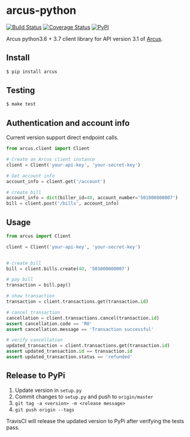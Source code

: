 # arcus-python
[![Build Status](https://travis-ci.com/cuenca-mx/arcus-python.svg?branch=master)](https://travis-ci.com/cuenca-mx/arcus-python)
[![Coverage Status](https://coveralls.io/repos/github/cuenca-mx/arcus-python/badge.svg?branch=master)](https://coveralls.io/github/cuenca-mx/arcus-python?branch=master)
[![PyPI](https://img.shields.io/pypi/v/arcus.svg)](https://pypi.org/project/arcus/)


Arcus python3.6 + 3.7 client library for API version 3.1 of [Arcus](https://www.arcusfi.com/).



## Install

```bash
$ pip install arcus
```


## Testing
```bash
$ make test
```

## Authentication and account info

Current version support direct endpoint calls.

```python
from arcus.client import Client

# Create an Arcus client instance
client = Client('your-api-key', 'your-secret-key')

# Get account info 
account_info = client.get('/account')

# create bill 
account_info = dict(biller_id=40, account_number='501000000007')
bill = client.post('/bills', account_info)

```


## Usage

```python
from arcus import Client

client = Client('your-api-key', 'your-secret-key')


# create bill
bill = client.bills.create(40, '501000000007')

# pay bill
transaction = bill.pay()

# show transaction
transaction = client.transactions.get(transaction.id)

# cancel transaction
cancellation = client.transactions.cancel(transaction.id)
assert cancellation.code == 'R0'
assert cancellation.message == 'Transaction successful'

# verify cancellation
updated_transaction = client.transactions.get(transaction.id)
assert updated_transaction.id == transaction.id
assert updated_transaction.status == 'refunded'
```

## Release to PyPi

1. Update version in `setup.py`
1. Commit changes to `setup.py` and push to `origin/master`
1. `git tag -a <version> -m <release message>`
1. `git push origin --tags`

TravisCI will release the updated version to PyPi after verifying the tests
pass.
